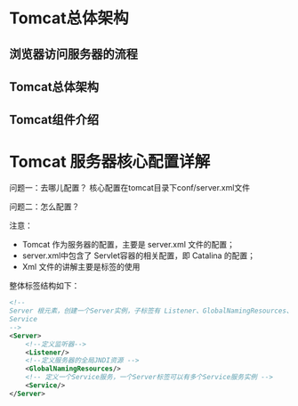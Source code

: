 # Tomcat总体架构

## 浏览器访问服务器的流程

## Tomcat总体架构

## Tomcat组件介绍

# Tomcat 服务器核⼼配置详解

问题⼀：去哪⼉配置？ 核⼼配置在tomcat⽬录下conf/server.xml⽂件

问题⼆：怎么配置？

注意：

 - Tomcat 作为服务器的配置，主要是 server.xml ⽂件的配置；
 - server.xml中包含了 Servlet容器的相关配置，即 Catalina 的配置；
 - Xml ⽂件的讲解主要是标签的使⽤

整体标签结构如下：
```xml
<!--
Server 根元素，创建⼀个Server实例，⼦标签有 Listener、GlobalNamingResources、
Service
-->
<Server>
    <!--定义监听器-->
    <Listener/>
    <!--定义服务器的全局JNDI资源 -->
    <GlobalNamingResources/>
    <!-- 定义⼀个Service服务，⼀个Server标签可以有多个Service服务实例 -->
    <Service/>
</Server>
```
